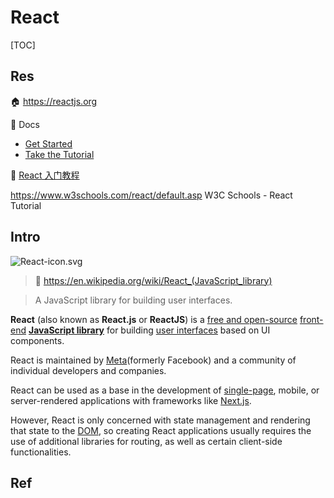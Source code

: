# React

[TOC]



## Res
🏠 https://reactjs.org

📂 Docs
- [Get Started](https://reactjs.org/docs/getting-started.html)
- [Take the Tutorial](https://reactjs.org/tutorial/tutorial.html)

📑 [React 入门教程](https://hulufei.gitbooks.io/react-tutorial/content/introduction.html)

https://www.w3schools.com/react/default.asp
W3C Schools - React Tutorial



## Intro
![React-icon.svg](../../../../../../../../../../Assets/Pics/120px-React-icon.svg.png)

> 🔗 https://en.wikipedia.org/wiki/React_(JavaScript_library)

> A JavaScript library for building user interfaces.

**React** (also known as **React.js** or **ReactJS**) is a [free and open-source](https://en.wikipedia.org/wiki/Free_and_open-source_software) [front-end](https://en.wikipedia.org/wiki/Front_end_and_back_end) [**JavaScript library**](https://en.wikipedia.org/wiki/JavaScript_library) for building [user interfaces](https://en.wikipedia.org/wiki/User_interfaces) based on UI components. 

React is maintained by [Meta](https://en.wikipedia.org/wiki/Meta_Platforms)(formerly Facebook) and a community of individual developers and companies. 

React can be used as a base in the development of [single-page](https://en.wikipedia.org/wiki/Single-page_application), mobile, or server-rendered applications with frameworks like [Next.js](https://en.wikipedia.org/wiki/Next.js). 

However, React is only concerned with state management and rendering that state to the [DOM](https://en.wikipedia.org/wiki/Document_Object_Model), so creating React applications usually requires the use of additional libraries for routing, as well as certain client-side functionalities.



## Ref
